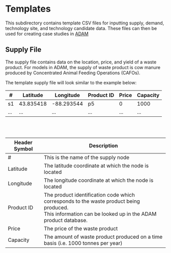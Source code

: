 # Templates 

This subdirectory contains template CSV files for inputting supply, demand, technology site, and technology candidate data. These files can then be used for creating case studies in [ADAM](http://54.208.179.171:8000/)

## Supply File 

The supply file contains data on the location, price, and yield of a waste product. 
For models in ADAM, the supply of waste product is cow manure produced by Concentrated Animal Feeding Operations (CAFOs). <br>

The template supply file will look similar to the example below: 

| # | Latitude | Longitude | Product ID | Price | Capacity |
| ------------- | ------------- | ------------- | ------------- | ------------- | ------------- |
| s1 | 43.835418 | -88.293544 | p5 | 0 | 1000 |
| ...  | ... | ...  | ... | ...  | ... |

<br>
<br>

| Header Symbol | Description |
| ------------- | ------------- | 
| # | This is the name of the supply node |
| Latitude | The latitude coordinate at which the node is located |
| Longitude | The longitude coordinate at which the node is located |
| Product ID | The product identification code which corresponds to the waste product being produced. <br>This information can be looked up in the ADAM product database. |
| Price | The price of the waste product |
| Capacity | The amount of waste product produced on a time basis (i.e. 1000 tonnes per year) |



